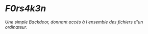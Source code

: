 # <strong><i>F0rs4k3n</i></strong>
<i>Une simple Backdoor, donnant accés à l'ensemble des fichiers d'un ordinateur.</i>
